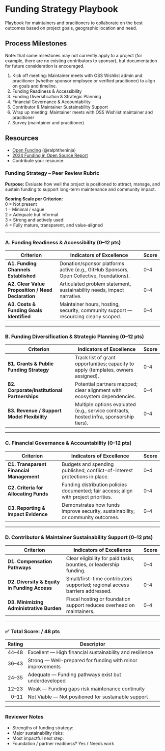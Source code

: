 # Funding Strategy Playbook

Playbook for maintainers and pracitioners to collaborate on the best outcomes based on project goals, geographic location and need. 

## Process Milestones

Note: that some milestones may not currently apply to a project (for example, there are no existing contributors to sponsor), but documentation for future consideration is encouraged.

1. Kick off meeting: Maintainer meets with OSS Wishlist admin and pracitioner (whether sponsor employee or verified pracitioner) to align on goals and timeline.
2. Funding Readiness & Accessibility
3. Funding Diversification & Strategic Planning
4. Financial Governance & Accountability
5. Contributor & Maintainer Sustainability Support
6. Wrap up meeting: Maintainer meets with OSS Wishlist maintainer and pracitioner
7. Survey (maintainer and pracitioner)
   
## Resources

* [Open Funding](https://github.com/ralphtheninja/open-funding) (@ralphtheninja)
* [2024 Funding in Open Source Report](https://opensourcefundingsurvey2024.com/)
* Contribute your resource

### Funding Strategy – Peer Review Rubric

**Purpose:** Evaluate how well the project is positioned to attract, manage, and sustain funding to support long-term maintenance and community impact.

**Scoring Scale per Criterion:**  
0 = Not present  
1 = Minimal / vague  
2 = Adequate but informal  
3 = Strong and actively used  
4 = Fully mature, transparent, and value-aligned

---

### A. Funding Readiness & Accessibility (0–12 pts)

| Criterion | Indicators of Excellence | Score |
|---------|--------------------------|------|
| **A1. Funding Channels Established** | Donation/sponsor platforms active (e.g., GitHub Sponsors, Open Collective, foundations). | 0–4 |
| **A2. Clear Value Proposition / Need Declaration** | Articulated problem statement, sustainability needs, impact narrative. | 0–4 |
| **A3. Costs & Funding Goals Identified** | Maintainer hours, hosting, security, community support — resourcing clearly scoped. | 0–4 |

---

### B. Funding Diversification & Strategic Planning (0–12 pts)

| Criterion | Indicators of Excellence | Score |
|---------|--------------------------|------|
| **B1. Grants & Public Funding Strategy** | Track list of grant opportunities; capacity to apply (templates, owners assigned). | 0–4 |
| **B2. Corporate/Institutional Partnerships** | Potential partners mapped; clear alignment with ecosystem dependencies. | 0–4 |
| **B3. Revenue / Support Model Flexibility** | Multiple options evaluated (e.g., service contracts, hosted infra, sponsorship tiers). | 0–4 |

---

### C. Financial Governance & Accountability (0–12 pts)

| Criterion | Indicators of Excellence | Score |
|---------|--------------------------|------|
| **C1. Transparent Financial Management** | Budgets and spending published; conflict-of-interest protections in place. | 0–4 |
| **C2. Criteria for Allocating Funds** | Funding distribution policies documented; fair access; align with project priorities. | 0–4 |
| **C3. Reporting & Impact Evidence** | Demonstrates how funds improve security, sustainability, or community outcomes. | 0–4 |

---

### D. Contributor & Maintainer Sustainability Support (0–12 pts)

| Criterion | Indicators of Excellence | Score |
|---------|--------------------------|------|
| **D1. Compensation Pathways** | Clear eligibility for paid tasks, bounties, or leadership funding. | 0–4 |
| **D2. Diversity & Equity in Funding Access** | Small/first-time contributors supported; regional access barriers addressed. | 0–4 |
| **D3. Minimizing Administrative Burden** | Fiscal hosting or foundation support reduces overhead on maintainers. | 0–4 |

---

### ✅ Total Score: **/ 48 pts**

| Rating | Descriptor |
|-------:|------------|
| 44–48 | Excellent — High financial sustainability and resilience |
| 36–43 | Strong — Well-prepared for funding with minor improvements |
| 24–35 | Adequate — Funding pathways exist but underdeveloped |
| 12–23 | Weak — Funding gaps risk maintenance continuity |
| 0–11 | Not Viable — Not positioned for sustainable support |

---

### Reviewer Notes

- Strengths of funding strategy:
- Major sustainability risks:
- Most impactful next step:
- Foundation / partner readiness? Yes / Needs work

